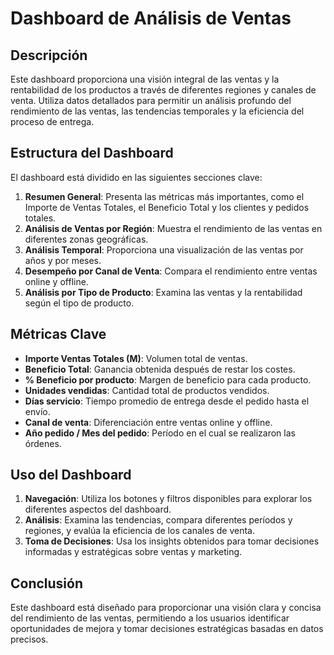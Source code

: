 # Dashboard de Análisis de Ventas

## Descripción
Este dashboard proporciona una visión integral de las ventas y la rentabilidad de los productos a través de diferentes regiones y
canales de venta. Utiliza datos detallados para permitir un análisis profundo del rendimiento de las ventas, las tendencias temporales
y la eficiencia del proceso de entrega.

## Estructura del Dashboard
El dashboard está dividido en las siguientes secciones clave:

1. **Resumen General**: Presenta las métricas más importantes, como el Importe de Ventas Totales, el Beneficio Total y los clientes y pedidos totales.
2. **Análisis de Ventas por Región**: Muestra el rendimiento de las ventas en diferentes zonas geográficas.
3. **Análisis Temporal**: Proporciona una visualización de las ventas por años y por meses.
4. **Desempeño por Canal de Venta**: Compara el rendimiento entre ventas online y offline.
6. **Análisis por Tipo de Producto**: Examina las ventas y la rentabilidad según el tipo de producto.

## Métricas Clave
- **Importe Ventas Totales (M)**: Volumen total de ventas.
- **Beneficio Total**: Ganancia obtenida después de restar los costes.
- **% Beneficio por producto**: Margen de beneficio para cada producto.
- **Unidades vendidas**: Cantidad total de productos vendidos.
- **Días servicio**: Tiempo promedio de entrega desde el pedido hasta el envío.
- **Canal de venta**: Diferenciación entre ventas online y offline.
- **Año pedido / Mes del pedido**: Período en el cual se realizaron las órdenes.

## Uso del Dashboard
1. **Navegación**: Utiliza los botones y filtros disponibles para explorar los diferentes aspectos del dashboard.
2. **Análisis**: Examina las tendencias, compara diferentes períodos y regiones, y evalúa la eficiencia de los canales de venta.
3. **Toma de Decisiones**: Usa los insights obtenidos para tomar decisiones informadas y estratégicas sobre ventas y marketing.

## Conclusión
Este dashboard está diseñado para proporcionar una visión clara y concisa del rendimiento de las ventas, permitiendo a los usuarios identificar oportunidades
de mejora y tomar decisiones estratégicas basadas en datos precisos.

